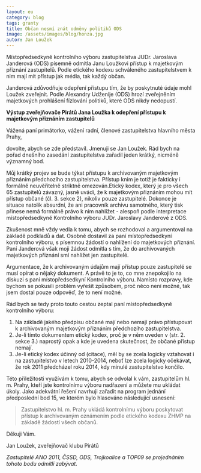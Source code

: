 ```yaml
---
layout: eu
category: blog
tags: granty
title: Občan nesmí znát odměny politiků ODS
image: /assets/images/blog/honza.jpg
autor: Jan Loužek
---
```


Místopředsedkyně kontrolního výboru zastupitelstva JUDr. Jaroslava Janderová (ODS)
písemně odmítla Janu Loužkovi přístup k majetkovým přiznání zastupitelů. Podle etického 
kodexu schváleného zastupitelstvem k nim mají mít přístup jak média, tak každý občan.

Janderová zdůvodňuje odepření přístupu tím, že by poskytnuté údaje mohl Loužek zveřejnit.
Podle Alexandry Udženije (ODS) hrozí zveřejněním majetkových prohlášení fízlování
politiků, které ODS nikdy nedopustí.

**Výstup zveřejňovače Pirátů Jana Loužka k odepření přístupu k majetkovým přiznáním zastupitelů**

Vážená paní primátorko, vážení radní, členové zastupitelstva hlavního města Prahy,

dovolte, abych se zde představil. Jmenuji se Jan Loužek. Rád bych na pořad dnešního zasedání zastupitelstva zařadil jeden krátký, nicméně významný bod. 

Můj krátký projev se bude týkat přístupu k archivovaným majetkovým přiznáním předchozího zastupitelstva. Přístup knim je totiž je fakticky i formálně neuvěřitelně striktně omezován.Etický kodex, který je pro všech 65 zastupitelů závazný, jasně uvádí, že k majetkovým přiznáním mohou mít přístup občané (čl. 3. sekce 2), nikoliv pouze zastupitelé. Dokonce je situace natolik absurdní, že ani pracovník archivu samotného, který tisk přinese nemá formálně právo k nim nahlížet - alespoň podle interpretace místopředsedkyně Kontrolního výboru JUDr. Jaroslavy Janderové z ODS.

Zkušenost mně vždy vedla k tomu, abych se rozhodoval a argumentoval na základě podkladů a dat. Osobně dostavil za paní místopředsedkyní kontrolního výboru, s písemnou žádostí o nahlížení do majetkových přiznání. Paní Janderová však moji žádost odmítla s tím, že do archivovaných majetkových přiznání smí nahlížet jen zastupitelé. 

Argumentace, že k archivovaným údajům mají přístup pouze zastupitelé se musí opírat o nějaký dokument. A právě to je to, co mne znepokojilo na diskuzi s paní místopředsedkyní Kontrolního výboru. Namísto rozpravy, kde bychom se pokusili problém vyřešit způsobem, proč něco není možné, tak jsem dostal pouze odpověď, že to není možné. 

Rád bych se tedy proto touto cestou zeptal paní místopředsedkyně kontrolního výboru:

1. Na základě jakého předpisu občané mají nebo nemají právo přístupovat k archivovaným majetkovým přiznáním předchozího zastupitelstva. 
2. Je-li tímto dokumentem etický kodex, proč je v něm uveden v (str. 2. sekce 3.) naprostý opak a kde je uvedena skutečnost, že občané přístup nemají.
3. Je-li etický kodex účinný od (citace), měl by se zcela logicky vztahovat i na zastupitelstvo v letech 2010-2014, neboť lze zcela logicky očekávat, že rok 2011 předcházel roku 2014, kdy minulé zastupitelstvo končilo.

Této příležitosti využívám k tomu, abych se odvolal k vám, zastupitelům hl. m. Prahy, kteří jste kontrolnímu výboru nadřazení a můžete mu ukládat úkoly.  Jako adekvátní řešení navrhuji zařadit na program jednání předposlední bod 15, ve kterém bylo hlasováno následující usnesení:

> Zastupitelstvo hl. m. Prahy ukládá kontrolnímu výboru poskytovat přístup k archivovaným oznámením podle etického kodexu ZHMP na základě žádostí všech občanů.

Děkuji Vám.

Jan Loužek, zveřejňovač klubu Pirátů

*Zastupitelé ANO 2011, ČSSD, ODS, Trojkoalice a TOP09 se projednáním tohoto bodu
odmítli zabývat.*
